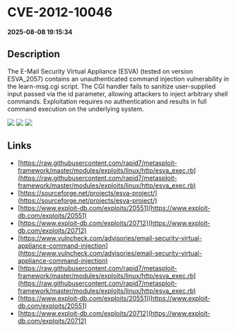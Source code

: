 # CVE-2012-10046

**2025-08-08 19:15:34**

## Description
The E-Mail Security Virtual Appliance (ESVA) (tested on version ESVA_2057) contains an unauthenticated command injection vulnerability in the learn-msg.cgi script. The CGI handler fails to sanitize user-supplied input passed via the id parameter, allowing attackers to inject arbitrary shell commands. Exploitation requires no authentication and results in full command execution on the underlying system.

![](https://img.shields.io/static/v1?label=Score&message=9.3&color=red)
![](https://img.shields.io/static/v1?label=Severity&message=CRITICAL&color=red)
![](https://img.shields.io/static/v1?label=CWE&message=RCE&color=green)

## Links
- [https://raw.githubusercontent.com/rapid7/metasploit-framework/master/modules/exploits/linux/http/esva_exec.rb](https://raw.githubusercontent.com/rapid7/metasploit-framework/master/modules/exploits/linux/http/esva_exec.rb)
- [https://sourceforge.net/projects/esva-project/](https://sourceforge.net/projects/esva-project/)
- [https://www.exploit-db.com/exploits/20551](https://www.exploit-db.com/exploits/20551)
- [https://www.exploit-db.com/exploits/20712](https://www.exploit-db.com/exploits/20712)
- [https://www.vulncheck.com/advisories/email-security-virtual-appliance-command-injection](https://www.vulncheck.com/advisories/email-security-virtual-appliance-command-injection)
- [https://raw.githubusercontent.com/rapid7/metasploit-framework/master/modules/exploits/linux/http/esva_exec.rb](https://raw.githubusercontent.com/rapid7/metasploit-framework/master/modules/exploits/linux/http/esva_exec.rb)
- [https://www.exploit-db.com/exploits/20551](https://www.exploit-db.com/exploits/20551)
- [https://www.exploit-db.com/exploits/20712](https://www.exploit-db.com/exploits/20712)
